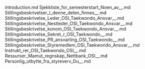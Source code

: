 introduction.md
Sjekkliste_for_semesterstart_Noen_av__.md
Stillingsbeskrivelser_I_denne_delen_finnes__.md
Stillingsbeskrivelse_Leder_OSI_Taekwondo_Ansvar__.md
Stillingsbeskrivelse_Nestleder_OSI_Taekwondo_Ansvar__.md
Stillingsbeskrivelse_konom_OSI_Taekwondo_Ansvar__.md
Stillingsbeskrivelse_Sekret_r_OSI_Taekwondo__.md
Stillingsbeskrivelse_PR_ansvarling_OSI_Taekwondo__.md
Stillingsbeskrivelse_Styremedlem_OSI_Taekwondo_Ansvar__.md
Instrukt_rer_OSI_Taekwondo_OSI__.md
Ressurser_Mamut_regnskap_Nettbank_OSI__.md
Personlig_utbytte_fra_styreverv_Du__.md
